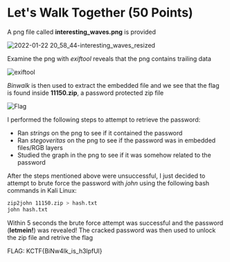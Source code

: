 # Let's Walk Together (50 Points)

A png file called **interesting_waves.png** is provided

![2022-01-22 20_58_44-interesting_waves_resized](https://user-images.githubusercontent.com/71312079/150639528-ba32c00d-a01b-4752-8e5f-1a74be9cd1cf.png)

Examine the png with *exiftool* reveals that the png contains trailing data

![exiftool](https://user-images.githubusercontent.com/71312079/150639128-6c36b871-249e-484c-b614-f4bf376fe76b.png)

*Binwalk* is then used to extract the embedded file and we see that the flag is found inside **11150.zip**, a password protected zip file 

![Flag](https://user-images.githubusercontent.com/71312079/150639402-d0c0ad97-1860-443e-9318-28d04aa8453c.png)

I performed the following steps to attempt to retrieve the password:
* Ran *strings* on the png to see if it contained the password
* Ran *stegoveritas* on the png to see if the password was in embedded files/RGB layers
* Studied the graph in the png to see if it was somehow related to the password 

After the steps mentioned above were unsuccessful, I just decided to attempt to brute force the password with *john* using the following bash commands in Kali Linux:
```bash
zip2john 11150.zip > hash.txt
john hash.txt
```
Within 5 seconds the brute force attempt was successful and the password (**letmein!**) was revealed! The cracked password was then used to unlock the zip file and retrive the flag

FLAG: KCTF{BiNw4lk_is_h3lpfUl}


